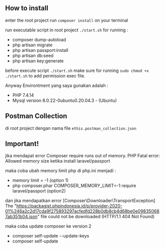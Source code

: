 ## How to install
enter the root project
run `` composer install `` on your terminal

run executable script in root project
`` ./start.sh ``
for running :
- composer dump-autoload
- php artisan migrate
- php artisan passport:install
- php artisan db:seed
- php artisan key:generate

before execute script `` ./start.sh `` make sure for running `` sudo chmod +x ./start.sh `` to add permission exec file.

Anyway Environtment yang saya gunakan adalah :
- PHP 7.4.14
- Mysql version 8.0.22-0ubuntu0.20.04.3 - (Ubuntu)

## Postman Collection
di root project dengan nama file `` ethis.postman_collection.json ``

## Important!
jika mendapat error
Composer require runs out of memory. PHP Fatal error: Allowed memory size
ketika install laravel/passport

maka coba ubah memory limit php di php.ini menjadi : 
- memory limit = -1 (option 1)
- php composer.phar COMPOSER_MEMORY_LIMIT=-1 require laravel/passport (option2)


dan jika mendapatkan error 
[Composer\Downloader\TransportException]
  The "https://packagist.phpindonesia.id/p/provider-2020-01%246a2c2d17cda9f275893297acfedfd228b0db8cb4d68be0e098350687ab351b04.json" file could not be downloaded (HTTP/1.1 404 Not Found)

maka coba update composer ke version 2
- composer self-update --update-keys
- composer self-update

